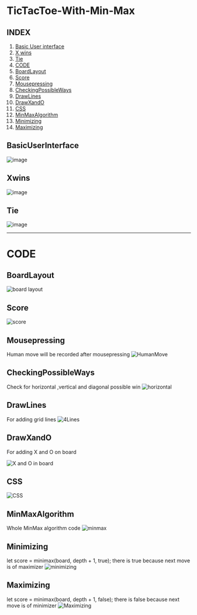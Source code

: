 # TicTacToe-With-Min-Max


## INDEX

1.  [Basic User interface](#BasicUserInterface)
2.  [X wins](#Xwins)
3.  [Tie](#Tie)
4.  [CODE](#CODE)
5.  [BoardLayout](#BoardLayout)
6.  [Score](#Score)
7.  [Mousepressing](#Mousepressing)
8.  [CheckingPossibleWays](#CheckingPossibleWays)
7.  [DrawLines](#DrawLines)
8.  [DrawXandO](#DrawXandO)
9.  [CSS](#CSS)
10. [MinMaxAlgorithm](#MinMaxAlgorithm)
11. [Minimizing](#Minimizing)
12. [Maximizing](#Maximizing)




## BasicUserInterface
![image](https://user-images.githubusercontent.com/88243315/136192205-757461d4-e682-4ec9-a29f-be16b8c999ec.png)

## Xwins
![image](https://user-images.githubusercontent.com/88243315/136192574-80c80688-6a98-4aa8-82b6-a82f0780ba85.png)

## Tie
![image](https://user-images.githubusercontent.com/88243315/136192643-7692d350-f75a-4894-9ac6-09398fa3a232.png)

****

# CODE

## BoardLayout
![board layout](https://user-images.githubusercontent.com/88243315/136205073-b84667bd-f4ef-44df-b77e-5e7d36061a22.png)



## Score
![score](https://user-images.githubusercontent.com/88243315/136197386-179a6fce-ef69-4c38-8056-bca0b64571d3.png)





## Mousepressing
Human move will be recorded after mousepressing
![HumanMove](https://user-images.githubusercontent.com/88243315/136213049-1140a8ff-fbdb-42c0-b080-2a750da241d8.png)

## CheckingPossibleWays
Check for horizontal ,vertical and diagonal possible win
![horizontal](https://user-images.githubusercontent.com/88243315/136213052-48ed2da6-b2b2-44d6-b941-e3ea07499f05.png)

## DrawLines
For adding grid lines
![4Lines](https://user-images.githubusercontent.com/88243315/136213057-21cb635d-a005-4c0c-939d-630d9bf4a8b4.png)

## DrawXandO
 For adding X and O on board

![X and O in board](https://user-images.githubusercontent.com/88243315/136213058-4f09851d-6b21-40f2-b6aa-d96a8100568a.png)

## CSS
![CSS](https://user-images.githubusercontent.com/88243315/136213062-8671ae26-0570-4371-85e7-e10b642feb9a.png)


## MinMaxAlgorithm
Whole MinMax algorithm code
![minmax](https://user-images.githubusercontent.com/88243315/136215879-22da6200-33fe-4906-b499-337fb39259b2.png)

## Minimizing
let score = minimax(board, depth + 1, true);
there is true because next move is of maximizer
![minimizing](https://user-images.githubusercontent.com/88243315/136213045-48507b85-5655-4bd8-b826-41f70fee361e.png)

## Maximizing
let score = minimax(board, depth + 1, false);
there is false because next move is of minimizer
![Maximizing](https://user-images.githubusercontent.com/88243315/136215794-d101b8af-1c01-4b4f-b247-055cc1293a2f.png)

